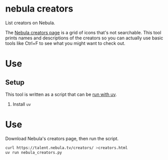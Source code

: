 # nebula creators

List creators on Nebula.

The [Nebula creators page](https://talent.nebula.tv/creators/) is a grid of
icons that's not searchable.  This tool prints names and descriptions of the
creators so you can actually use basic tools like Ctrl+F to see what you might
want to check out.

# Use

## Setup

This tool is written as a script that can be [run with uv](https://docs.astral.sh/uv/guides/scripts/).

1. Install `uv`

# Use

Download Nebula's creators page, then run the script.

```bash
curl https://talent.nebula.tv/creators/ >creators.html
uv run nebula_creators.py
```
